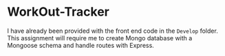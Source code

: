 # WorkOut-Tracker
I have already been provided  with the front end code in the `Develop` folder. This assignment will require me to create Mongo database with a Mongoose schema and handle routes with Express.
